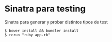 # Sinatra para testing

Sinatra para generar y probar distintos tipos de test

    $ bower install && bundler install
    $ rerun "ruby app.rb"

